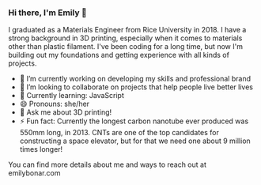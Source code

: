 ### Hi there, I'm Emily 👋

I graduated as a Materials Engineer from Rice University in 2018. I have a strong background in 3D printing, especially when it comes to materials other than plastic filament. I've been coding for a long time, but now I'm building out my foundations and getting experience with all kinds of projects.

- 🔭 I’m currently working on developing my skills and professional brand
- 👯 I’m looking to collaborate on projects that help people live better lives
- 🌱 Currently learning: JavaScript
- 😄 Pronouns: she/her
- 💬 Ask me about 3D printing!
- ⚡ Fun fact: Currently the longest carbon nanotube ever produced was 550mm long, in 2013. CNTs are one of the top candidates for constructing a space elevator, but for that we need one about 9 million times longer!

You can find more details about me and ways to reach out at emilybonar.com
